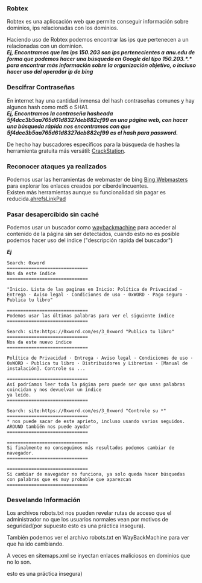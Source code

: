 ### Robtex

Robtex es una apliccación web que permite conseguir información sobre dominios, ips relacionadas con los dominios.

Haciendo uso de Robtex podemos encontrar las ips que pertenecen a un relacionadas con un dominion.<br>
***Ej, Encontramos que las ips 150.203 son ips pertenecientes a anu.edu de forma que podemos hacer***
***una búsqueda en Google del tipo 150.203.\*.\* para encontrar más información sobre la organización objetivo, o incluso***
***hacer uso del operador ip de bing***

### Descifrar Contraseñas

En internet hay una cantidad inmensa del hash contraseñas comunes y hay algunos hash como md5 o SHA1.<br>
***Ej, Encontramos la contraseña hasheada 5f4dcc3b5aa765d61d8327deb882cf99 en una página web, con hacer una búsqueda rápida***
***nos encontramos con que 5f4dcc3b5aa765d61d8327deb882cf99 es el hash para password.***

De hecho hay buscadores específicos para la búsqueda de hashes la herramienta gratuita más versátil: [CrackStation](https://crackstation.net/).

### Reconocer ataques ya realizados

Podemos usar las herramientas de webmaster de bing [Bing Webmasters](https://www.bing.com/toolbox/webmaster) 
para explorar los enlaces creados por ciberdelincuentes.<br>
Existen más herramientas aunque su funcionalidad sin pagar es reducida.[ahrefs](https://ahrefs.com/es/)[LinkPad](https://linkpad.org/default.aspx)

### Pasar desapercibido sin caché

Podemos usar un buscador como [waybackmachine](https://archive.org/web/) para acceder al contenido de la
página sin ser detectados, cuando esto no es posible podemos hacer uso del índice ("descripción rápida del buscador")

***Ej***
```
Search: 0xword
==============================
Nos da este índice
==============================

"Inicio. Lista de las paginas en Inicio: Política de Privacidad · Entrega · Aviso legal · Condiciones de uso · 0xWORD · Pago seguro · Publica tu libro"

==============================
Podemos usar las últimas palabras para ver el siguiente índice 
==============================

Search: site:https://0xword.com/es/3_0xword "Publica tu libro"
==============================
Nos da este nuevo índice
==============================

Política de Privacidad · Entrega · Aviso legal · Condiciones de uso · 0xWORD · Publica tu libro · Distribuidores y Librerias · [Manual de instalación]. Controle su ...

==============================
Así podríamos leer toda la página pero puede ser que unas palabras coincidan y nos devuelvan un índice
ya leído.
==============================

Search: site:https://0xword.com/es/3_0xword "Controle su *"
==============================
* nos puede sacar de este aprieto, incluso usando varios seguidos.
AROUND también nos puede ayudar
==============================

==============================
Si finalmente no conseguimos más resultados podemos cambiar de navegador.
==============================

==============================
Si cambiar de navegador no funciona, ya solo queda hacer búsquedas
con palabras que es muy probable que aparezcan
==============================
```
### Desvelando Información

Los archivos robots.txt nos pueden revelar rutas de acceso que el administrador no que los usuarios normales vean por 
motivos de seguridad(por supuesto esto es una práctica insegura).

También podemos ver el archivo robots.txt en WayBackMachine para ver que ha ido cambiando.

A veces en sitemaps.xml se inyectan enlaces maliciosos en dominios que no lo son.


esto es una práctica insegura)
